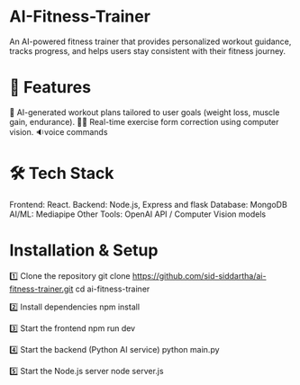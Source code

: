 # AI-Fitness-Trainer

An AI-powered fitness trainer that provides personalized workout guidance, tracks progress, and helps users stay consistent with their fitness journey.

# 🚀 Features
🤖 AI-generated workout plans tailored to user goals (weight loss, muscle gain, endurance).
🏃‍♀️ Real-time exercise form correction using computer vision.
🔉voice commands

# 🛠️ Tech Stack
Frontend: React.
Backend: Node.js, Express and flask
Database: MongoDB
AI/ML: Mediapipe
Other Tools: OpenAI API / Computer Vision models

# Installation & Setup
1️⃣ Clone the repository
git clone https://github.com/sid-siddartha/ai-fitness-trainer.git
cd ai-fitness-trainer

2️⃣ Install dependencies
npm install

3️⃣ Start the frontend
npm run dev

4️⃣ Start the backend (Python AI service)
python main.py

5️⃣ Start the Node.js server
node server.js
